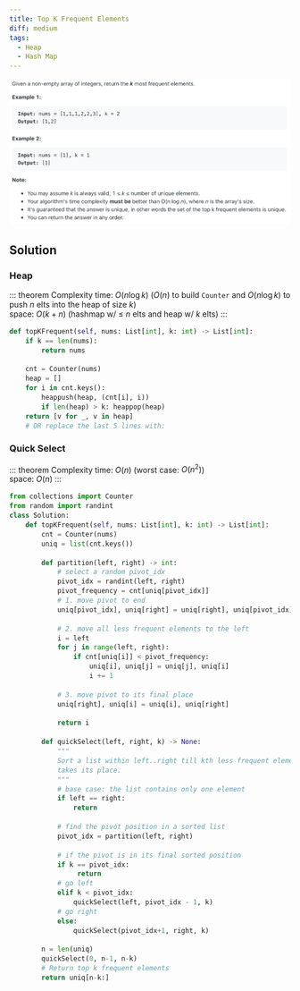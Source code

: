 ```yaml
---
title: Top K Frequent Elements
diff: medium
tags:
  - Heap
  - Hash Map
---
```


<img class="medium-zoom" src="/algo/top-k-frequent-elements.png" alt="https://www.lintcode.com/problem/top-k-frequent-elements">

## Solution

### Heap

::: theorem Complexity
time: $O(n\log k)$ ($O(n)$ to build `Counter` and $O(n\log k)$ to push $n$ elts into the heap of size $k$)  
space: $O(k + n)$ (hashmap w/ $\le$ $n$ elts and heap w/ $k$ elts)
:::

```py
def topKFrequent(self, nums: List[int], k: int) -> List[int]:
    if k == len(nums):
        return nums

    cnt = Counter(nums)
    heap = []
    for i in cnt.keys():
        heappush(heap, (cnt[i], i))
        if len(heap) > k: heappop(heap)
    return [v for _, v in heap]
    # OR replace the last 5 lines with:
```

### Quick Select

::: theorem Complexity
time: $O(n)$ (worst case: $O(n^2)$)  
space: $O(n)$
:::

```py
from collections import Counter
from random import randint
class Solution:
    def topKFrequent(self, nums: List[int], k: int) -> List[int]:
        cnt = Counter(nums)
        uniq = list(cnt.keys())

        def partition(left, right) -> int:
            # select a random pivot_idx
            pivot_idx = randint(left, right)
            pivot_frequency = cnt[uniq[pivot_idx]]
            # 1. move pivot to end
            uniq[pivot_idx], uniq[right] = uniq[right], uniq[pivot_idx]

            # 2. move all less frequent elements to the left
            i = left
            for j in range(left, right):
                if cnt[uniq[i]] < pivot_frequency:
                    uniq[i], uniq[j] = uniq[j], uniq[i]
                    i += 1

            # 3. move pivot to its final place
            uniq[right], uniq[i] = uniq[i], uniq[right]

            return i

        def quickSelect(left, right, k) -> None:
            """
            Sort a list within left..right till kth less frequent element
            takes its place.
            """
            # base case: the list contains only one element
            if left == right:
                return

            # find the pivot position in a sorted list
            pivot_idx = partition(left, right)

            # if the pivot is in its final sorted position
            if k == pivot_idx:
                 return
            # go left
            elif k < pivot_idx:
                quickSelect(left, pivot_idx - 1, k)
            # go right
            else:
                quickSelect(pivot_idx+1, right, k)

        n = len(uniq)
        quickSelect(0, n-1, n-k)
        # Return top k frequent elements
        return uniq[n-k:]
```
